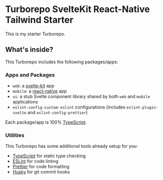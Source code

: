 # Turborepo SvelteKit React-Native Tailwind Starter

This is my starter Turborepo.

## What's inside?

This Turborepo includes the following packages/apps:

### Apps and Packages

- `web`: a [svelte-kit](https://kit.svelte.dev/) app
- `mobile`: a [react-native](https://reactnative.dev/) app
- `ui`: a stub Svelte component library shared by both `web` and `mobile` applications
- `eslint-config-custom`: `eslint` configurations (includes `eslint-plugin-svelte` and `eslint-config-prettier`)

Each package/app is 100% [TypeScript](https://www.typescriptlang.org/).

### Utilities

This Turborepo has some additional tools already setup for you:

- [TypeScript](https://www.typescriptlang.org/) for static type checking
- [ESLint](https://eslint.org/) for code linting
- [Prettier](https://prettier.io) for code formatting
- [Husky](https://typicode.github.io/husky/) for git commit hooks
